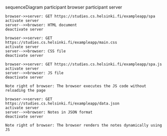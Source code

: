 sequenceDiagram
    participant browser
    participant server

    browser->>server: GET https://studies.cs.helsinki.fi/exampleapp/spa
    activate server
    server-->>browser: HTML document
    deactivate server

    browser->>server: GET https://studies.cs.helsinki.fi/exampleapp/main.css
    activate server
    server-->>browser: CSS file
    deactivate server

    browser->>server: GET https://studies.cs.helsinki.fi/exampleapp/spa.js
    activate server
    server-->>browser: JS file
    deactivate server

    Note right of browser: The browser executes the JS code without reloading the page

    browser->>server: GET https://studies.cs.helsinki.fi/exampleapp/data.json
    activate server
    server-->>browser: Notes in JSON format
    deactivate server

    Note right of browser: The browser renders the notes dynamically using JS
